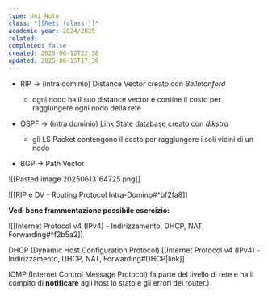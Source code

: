 ```yaml
---
type: Uni Note
class: "[[Reti (class)]]"
academic year: 2024/2025
related: 
completed: false
created: 2025-06-12T22:38
updated: 2025-06-15T17:38
---
```

- RIP -> (intra dominio) Distance Vector creato con *Bellmanford*
	- ogni nodo ha il suo distance vector e contine il costo per raggiungere ogni nodo della rete  

- OSPF -> (intra dominio) Link State database creato con *dikstra*
	- gli LS Packet contengono il costo per raggiungere i soli vicini di un nodo

- BGP -> Path Vector

![[Pasted image 20250613164725.png]]

![[RIP e DV - Routing Protocol Intra-Domino#^bf2fa8]]

**Vedi bene frammentazione possibile esercizio:** 

![[Internet Protocol v4 (IPv4) - Indirizzamento, DHCP, NAT, Forwarding#^f2b5a2]]

DHCP (Dynamic Host Configuration Protocol) [[Internet Protocol v4 (IPv4) - Indirizzamento, DHCP, NAT, Forwarding#DHCP|link]]

ICMP (Internet Control Message Protocol) fa parte del livello di rete e ha il compito di **notificare** agli host lo stato e gli errori dei router.)